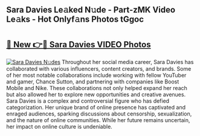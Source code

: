 ## Sara Davies Le𝚊ked N𝚞de - Part-zMK Video Le𝚊ks - Hot Onlyf𝚊ns Photos tGgoc

# <h2><a href="http://ab54741.deff.icu/?id=Sara+Davies">🔗 New 👉🔴 Sara Davies VIDEO Photos</a></h2>

[![Sara Davies N𝚞des](https://i.imgur.com/rIISA9y.gif)](http://ab54741.deff.icu/?id=Sara+Davies)
Throughout her social media career, Sara Davies has collaborated with various influencers, content creators, and brands. Some of her most notable collaborations include working with fellow YouTuber and gamer, Chance Sutton, and partnering with companies like Boost Mobile and Nike. These collaborations not only helped expand her reach but also allowed her to explore new opportunities and creative avenues. Sara Davies is a complex and controversial figure who has defied categorization. Her unique brand of online presence has captivated and enraged audiences, sparking discussions about censorship, sexualization, and the nature of online communities. While her future remains uncertain, her impact on online culture is undeniable.
